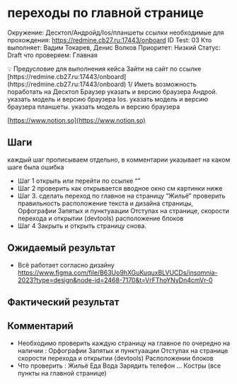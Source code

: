 # переходы по главной странице

Окружение: Десктоп/Андройд/Ios/планшеты
ссылки необходимые для прохождения: https://redmine.cb27.ru:17443/onboard
ID Test: 03
Кто выполняет: Вадим Токарев, Денис Волков
Приоритет: Низкий
Статус: Draft
что проверяем: Главная

<aside>
💡 Предусловие для выполнения кейса
Зайти на сайт по ссылке  [https://redmine.cb27.ru:17443/onboard](https://redmine.cb27.ru:17443/onboard)
1/ Иметь возможность поработать на 
Десктоп  Браузер указать и версию браузера 
Андрой. указать модель и версию браузера 
Ios.  указать модель и версию браузера 
планшеты.   указать модель и версию браузера

</aside>

[https://www.notion.so](https://www.notion.so)

## Шаги

каждый шаг прописываем отдельно, в комментарии указывает на каком шаге была ошибка 

- Шаг 1 открыть или перейти по ссылке “”
- Шаг 2  проверить как открывается вводное окно см картинки ниже
- Шаг 3. сделать переход по главное на страницу “Жильё” проверить правильность расположение текста и дизайна страницы, Орфографии
Запятых и пунктуаации
Отступах на странице,
скорости перехода и открытии (devtools)
расположение блоков
- Шаг 4  Закрыть и открыть страницу снова.

## Ожидаемый результат

- Всё работает согласно дизайну 
https://www.figma.com/file/B63Uo9hXGuKuquxBLVUCDs/insomnia-2023?type=design&node-id=2468-7170&t=VrFThoYNyDn4cmVr-0

## Фактический результат

> 
> 

## Комментарий

- Необходимо проверить каждую страницу на главное по очередно на наличии :
Орфографии
Запятых и пунктуаации
Отступах на странице
скорости перехода и открытии (devtools)
Расположении блоков
- Что проверить :
Жильё
Еда
Вода
Зарядить телефон
…
Костры
(все пункты на главной странице)
